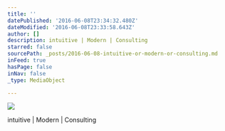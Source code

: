```yaml
---
title: ''
datePublished: '2016-06-08T23:34:32.480Z'
dateModified: '2016-06-08T23:33:58.643Z'
author: []
description: intuitive | Modern | Consulting
starred: false
sourcePath: _posts/2016-06-08-intuitive-or-modern-or-consulting.md
inFeed: true
hasPage: false
inNav: false
_type: MediaObject

---
```

![](https://the-grid-user-content.s3-us-west-2.amazonaws.com/5a7d7d41-9ba2-4b09-a10d-c8dfe4b5195a.jpg)

intuitive | Modern | Consulting